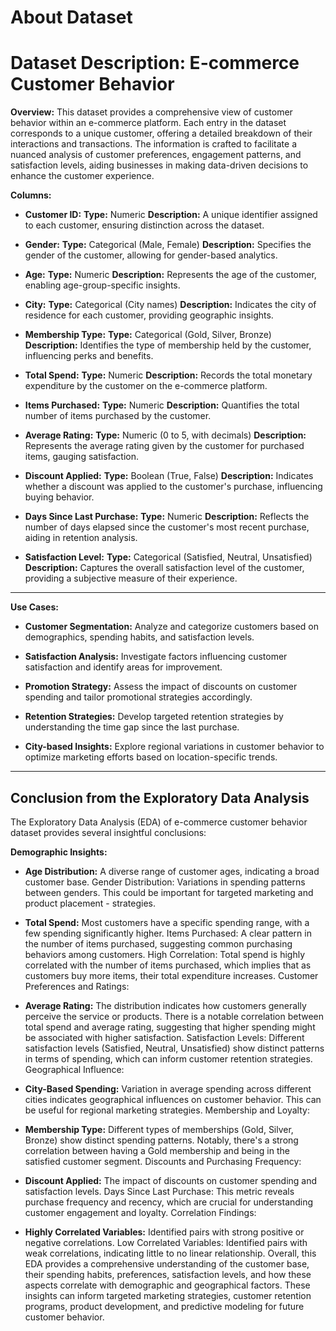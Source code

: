 # **About Dataset**

# **Dataset Description: E-commerce Customer Behavior**

**Overview:**
  This dataset provides a comprehensive view of customer behavior within an e-commerce platform. Each entry in the dataset corresponds to a unique customer, offering a detailed breakdown of their interactions and transactions. The information is crafted to facilitate a nuanced analysis of customer preferences, engagement patterns, and satisfaction levels, aiding businesses in making data-driven decisions to enhance the customer experience.

**Columns:**

- **Customer ID:**
  **Type:** Numeric
  **Description:** A unique identifier assigned to each customer, ensuring distinction across the dataset.

- **Gender:**
**Type:** Categorical (Male, Female)
**Description:** Specifies the gender of the customer, allowing for gender-based analytics.

- **Age:**
**Type:** Numeric
**Description:** Represents the age of the customer, enabling age-group-specific insights.

- **City:**
**Type:** Categorical (City names)
**Description:** Indicates the city of residence for each customer, providing geographic insights.

- **Membership Type:**
**Type:** Categorical (Gold, Silver, Bronze)
**Description:** Identifies the type of membership held by the customer, influencing perks and benefits.

- **Total Spend:**
**Type:** Numeric
**Description:** Records the total monetary expenditure by the customer on the e-commerce platform.

- **Items Purchased:**
**Type:** Numeric
**Description:** Quantifies the total number of items purchased by the customer.

- **Average Rating:**
**Type:** Numeric (0 to 5, with decimals)
**Description:** Represents the average rating given by the customer for purchased items, gauging satisfaction.

- **Discount Applied:**
**Type:** Boolean (True, False)
**Description:** Indicates whether a discount was applied to the customer's purchase, influencing buying behavior.

- **Days Since Last Purchase:**
**Type:** Numeric
**Description:** Reflects the number of days elapsed since the customer's most recent purchase, aiding in retention analysis.

- **Satisfaction Level:**
**Type:** Categorical (Satisfied, Neutral, Unsatisfied)
**Description:** Captures the overall satisfaction level of the customer, providing a subjective measure of their experience.
---

**Use Cases:**

- **Customer Segmentation:**
Analyze and categorize customers based on demographics, spending habits, and satisfaction levels.

- **Satisfaction Analysis:**
Investigate factors influencing customer satisfaction and identify areas for improvement.

- **Promotion Strategy:**
Assess the impact of discounts on customer spending and tailor promotional strategies accordingly.

- **Retention Strategies:**
Develop targeted retention strategies by understanding the time gap since the last purchase.

- **City-based Insights:**
Explore regional variations in customer behavior to optimize marketing efforts based on location-specific trends.
---

## **Conclusion from the Exploratory Data Analysis**

The Exploratory Data Analysis (EDA) of e-commerce customer behavior dataset provides several insightful conclusions:

**Demographic Insights:**
- **Age Distribution:** A diverse range of customer ages, indicating a broad customer base. Gender Distribution: Variations in spending patterns between genders. This could be important for targeted marketing and product placement - strategies.

- **Total Spend:** Most customers have a specific spending range, with a few spending significantly higher. Items Purchased: A clear pattern in the number of items purchased, suggesting common purchasing behaviors among customers. High Correlation: Total spend is highly correlated with the number of items purchased, which implies that as customers buy more items, their total expenditure increases. Customer Preferences and Ratings:

- **Average Rating:** The distribution indicates how customers generally perceive the service or products. There is a notable correlation between total spend and average rating, suggesting that higher spending might be associated with higher satisfaction. Satisfaction Levels: Different satisfaction levels (Satisfied, Neutral, Unsatisfied) show distinct patterns in terms of spending, which can inform customer retention strategies. Geographical Influence:

- **City-Based Spending:** Variation in average spending across different cities indicates geographical influences on customer behavior. This can be useful for regional marketing strategies. Membership and Loyalty:

- **Membership Type:** Different types of memberships (Gold, Silver, Bronze) show distinct spending patterns. Notably, there's a strong correlation between having a Gold membership and being in the satisfied customer segment. Discounts and Purchasing Frequency:

- **Discount Applied:** The impact of discounts on customer spending and satisfaction levels. Days Since Last Purchase: This metric reveals purchase frequency and recency, which are crucial for understanding customer engagement and loyalty. Correlation Findings:

- **Highly Correlated Variables:** Identified pairs with strong positive or negative correlations. Low Correlated Variables: Identified pairs with weak correlations, indicating little to no linear relationship. Overall, this EDA provides a comprehensive understanding of the customer base, their spending habits, preferences, satisfaction levels, and how these aspects correlate with demographic and geographical factors. These insights can inform targeted marketing strategies, customer retention programs, product development, and predictive modeling for future customer behavior.
